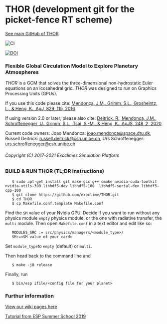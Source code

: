 # THOR (development git for the picket-fence RT scheme)

[See main GitHub of THOR](https://github.com/exoclime/THOR)

![CI](https://github.com/exoclime/THOR/workflows/CI/badge.svg)

[![DOI](https://zenodo.org/badge/361697896.svg)](https://zenodo.org/badge/latestdoi/361697896)


### Flexible Global Circulation Model to Explore Planetary Atmospheres

*THOR* is a GCM that solves the three-dimensional non-hydrostatic Euler equations on an icosahedral grid. *THOR* was designed to run on Graphics Processing Units (GPUs).

If you use this code please cite: [Mendonça, J.M., Grimm, S.L., Grosheintz, L., & Heng, K., ApJ, 829, 115, 2016](http://iopscience.iop.org/article/10.3847/0004-637X/829/2/115/meta)

If using version 2.0 or later, please also cite: [Deitrick, R., Mendonça, J.M., Schroffenegger, U., Grimm, S.L., Tsai, S.-M., & Heng, K., ApJS, 248, 2, 2020](https://iopscience.iop.org/article/10.3847/1538-4365/ab930e)

Current code owners: Joao Mendonca: joao.mendonca@space.dtu.dk, Russell Deitrick: russell.deitrick@csh.unibe.ch, Urs Schroffenegger: urs.schroffenegger@csh.unibe.ch

###### Copyright (C) 2017-2021 Exoclimes Simulation Platform ######

### BUILD & RUN THOR (TL;DR instructions)

```
   $ sudo apt-get install git make gcc g++ cmake nvidia-cuda-toolkit nvidia-utils-390 libhdf5-dev libhdf5-100  libhdf5-serial-dev libhdf5-cpp-100
   $ git clone https://github.com/exoclime/THOR.git
   $ cd THOR
   $ cp Makefile.conf.template Makefile.conf
```

Find the `SM` value of your Nvidia GPU. Decide if you want to run without any physics module `empty` physics module, or the one with radiative transfer, the `multi` module. Then open `Makefile.conf` in a text editor and edit like so:

```
   MODULES_SRC := src/physics/managers/<module_type>/
   SM:=<SM value of your card> 
``` 

Set `module_type`to `empty` (default) or `multi`.

Then head back to the command line and

```
   $ make -j8 release
```

Finally, run 
```
   $ bin/esp ifile/<config file for your planet>
```

### Furthur information

[View our wiki pages here](https://github.com/exoclime/THOR/wiki)

[Tutorial from ESP Summer School 2019](https://github.com/exoclime/THOR/wiki/tutorial/usingthor.pdf)
